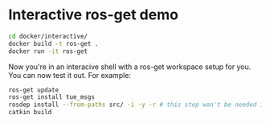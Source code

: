 # Interactive ros-get demo

```sh
cd docker/interactive/
docker build -t ros-get .
docker run -it ros-get
```
Now you're in an interacive shell with a ros-get workspace setup for you. You can now test it out. For example:
```sh
ros-get update
ros-get install tue_msgs
rosdep install --from-paths src/ -i -y -r # this step won't be needed in the future
catkin build
```
